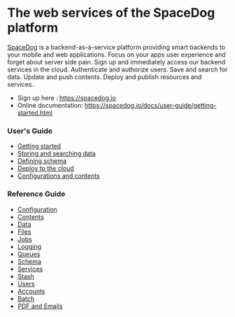 # The web services of the SpaceDog platform

[SpaceDog](https://spacedog.io) is a backend-as-a-service platform providing smart backends to your mobile and web applications.
Focus on your apps user experience and forget about server side pain. Sign up and immediately access our backend services in the cloud.
Authenticate and authorize users. Save and search for data. Update and push contents. Deploy and publish resources and services.

- Sign up here : https://spacedog.io
- Online documentation: https://spacedog.io/docs/user-guide/getting-started.html

### User's Guide

- [Getting started](src/jekyll/_user-guide/getting-started.md)
- [Storing and searching data](src/jekyll/_user-guide/storing-and-searching-data.md)
- [Defining schema](src/jekyll/_user-guide/defining-schema.md)
- [Deploy to the cloud](src/jekyll/_user-guide/deploy-to-the-cloud.md)
- [Configurations and contents](src/jekyll/_user-guide/configurations-and-contents.md)

### Reference Guide

- [Configuration](src/jekyll/_reference-guide/configuration.md)
- [Contents](src/jekyll/_reference-guide/contents.md)
- [Data](src/jekyll/_reference-guide/data.md)
- [Files](src/jekyll/_reference-guide/files.md)
- [Jobs](src/jekyll/_reference-guide/jobs.md)
- [Logging](src/jekyll/_reference-guide/logging.md)
- [Queues](src/jekyll/_reference-guide/queues.md)
- [Schema](src/jekyll/_reference-guide/schema.md)
- [Services](src/jekyll/_reference-guide/services.md)
- [Stash](src/jekyll/_reference-guide/stash.md)
- [Users](src/jekyll/_reference-guide/users.md)
- [Accounts](src/jekyll/_reference-guide/accounts.md)
- [Batch](src/jekyll/_reference-guide/batch.md)
- [PDF and Emails](src/jekyll/_reference-guide/pdf-emails.md)